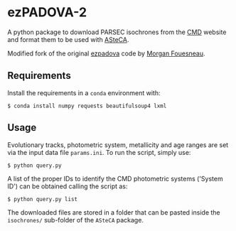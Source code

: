ezPADOVA-2
==========

A python package to download PARSEC isochrones from the [CMD](http://stev.oapd.inaf.it/cgi-bin/cmd) website and format them to be used with [ASteCA](http://asteca.github.io/).

Modified fork of the original [ezpadova](https://github.com/mfouesneau/ezpadova) code by [Morgan Fouesneau](https://github.com/mfouesneau).



Requirements
------------

Install the requirements in a `conda` environment with:

    $ conda install numpy requests beautifulsoup4 lxml



Usage
-----

Evolutionary tracks, photometric system, metallicity and age ranges are set via
the input data file `params.ini`. To run the script, simply use:

    $ python query.py

A list of the proper IDs to identify the CMD photometric systems ('System ID') can be obtained calling the script as:

    $ python query.py list

The downloaded files are stored in a folder that can be pasted inside the `isochrones/` sub-folder of the `ASteCA` package.

